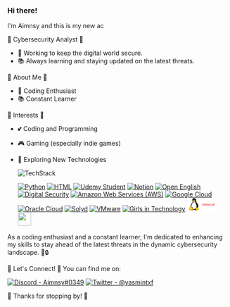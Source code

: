 ### Hi there!

I'm Aimnsy and this is my new ac

🏢 Cybersecurity Analyst 🏢

- 💼 Working to keep the digital world secure.
- 📚 Always learning and staying updated on the latest threats.

🌸 About Me 🌸

- 💖 Coding Enthusiast
- 📚 Constant Learner

🌟 Interests 🌟

- 💕 Coding and Programming
- 🎮 Gaming (especially indie games)
- 🌸 Exploring New Technologies

  ![TechStack](https://img.shields.io/badge/TechStack-pink?style=for-the-badge)

  
  [![Python](https://img.shields.io/badge/Python-Learning-lightgreen?style=for-the-badge&logo=python)](https://www.python.org/) [![HTML](https://img.shields.io/badge/HTML-gray?style=for-the-badge&logo=html5)](https://www.w3.org/TR/html52/) [![Udemy Student](https://img.shields.io/badge/Udemy%20Student-grey?style=for-the-badge&logo=udemy)](https://www.udemy.com/) [![Notion](https://img.shields.io/badge/Notion-black?style=for-the-badge&logo=notion)](https://www.notion.so/) [![Open English](https://img.shields.io/badge/Open%20English%20Student-grey?style=for-the-badge&logo=openenglish)](https://www.openenglish.com.br/) [![Digital Security](https://img.shields.io/badge/Digital%20Security-Protected-blue?style=for-the-badge)](https://en.wikipedia.org/wiki/Digital_security) [![Amazon Web Services (AWS)](https://img.shields.io/badge/AWS-Cloud%20Computing-orange?style=for-the-badge&logo=amazon-aws)](https://aws.amazon.com/) [![Google Cloud](https://img.shields.io/badge/Google%20Cloud-Scalable%20Infrastructure-yellow?style=for-the-badge&logo=google-cloud)](https://cloud.google.com/) [![Oracle Cloud](https://img.shields.io/badge/Oracle%20Cloud-Enterprise%20Solutions-red?style=for-the-badge&logo=oracle)](https://www.oracle.com/cloud/) [![Solyd](https://img.shields.io/badge/Solyd-Offensive%20Security-9cf?style=for-the-badge)](https://solyd.com.br/) [![VMware](https://img.shields.io/badge/VMware-Virtualization-0174DF?style=for-the-badge&logo=vmware)](https://www.vmware.com/) [![Girls in Technology](https://img.shields.io/badge/Girls%20in%20Technology-Empowered-FF69B4?style=for-the-badge)](https://example-link.com) [<img src="https://raw.githubusercontent.com/devicons/devicon/master/icons/linux/linux-original.svg" width="30" height="30">](https://www.linux.org/) [<img src="https://raw.githubusercontent.com/devicons/devicon/master/icons/oracle/oracle-original.svg" width="30" height="30">](https://www.oracle.com/) [<img src="https://www.vectorlogo.zone/logos/unity3d/unity3d-icon.svg" width="30" height="30">](https://unity.com/)



As a coding enthusiast and a constant learner, I'm dedicated to enhancing my skills to stay ahead of the latest threats in the dynamic cybersecurity landscape. 🚀🔒

🌺 Let's Connect! 🌺
You can find me on:

[![Discord - Aimnsy#0349](https://img.shields.io/badge/Discord-Aimnsy%230349-pink?style=for-the-badge&logo=discord)](https://discord.com/users/Aimnsy)
[![Twitter - @yasmintxf](https://img.shields.io/badge/Twitter-@yasmintxf-pink?style=for-the-badge&logo=twitter)](https://twitter.com/yasmintxf)

🌷 Thanks for stopping by! 🌷
